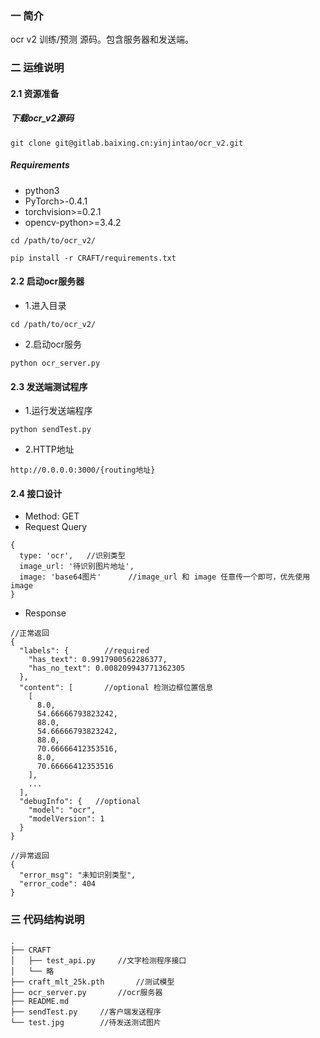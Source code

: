 ### 一 简介

ocr v2 训练/预测 源码。包含服务器和发送端。
### 二 运维说明

#### 2.1 资源准备

##### 下载ocr_v2源码

`git clone git@gitlab.baixing.cn:yinjintao/ocr_v2.git`

##### Requirements
* python3
* PyTorch>-0.4.1
* torchvision>=0.2.1
* opencv-python>=3.4.2

```
cd /path/to/ocr_v2/
 
pip install -r CRAFT/requirements.txt
 ```


#### 2.2 启动ocr服务器
* 1.进入目录
	
`cd /path/to/ocr_v2/`
* 2.启动ocr服务
	
`python ocr_server.py`
        
#### 2.3 发送端测试程序
* 1.运行发送端程序

`python sendTest.py`

* 2.HTTP地址

`http://0.0.0.0:3000/{routing地址}`

#### 2.4 接口设计
* Method: GET
* Request Query

```
{
  type: 'ocr',   //识别类型
  image_url: '待识别图片地址',
  image: 'base64图片'      //image_url 和 image 任意传一个即可，优先使用 image
}
```

* Response

```
//正常返回
{
  "labels": {        //required
    "has_text": 0.9917900562286377,
    "has_no_text": 0.008209943771362305
  },
  "content": [       //optional 检测边框位置信息
    [
      8.0, 
      54.66666793823242, 
      88.0, 
      54.66666793823242, 
      88.0, 
      70.66666412353516, 
      8.0, 
      70.66666412353516
    ], 
	...
  ],
  "debugInfo": {   //optional
    "model": "ocr",
    "modelVersion": 1
  }
}

//异常返回
{
  "error_msg": "未知识别类型",
  "error_code": 404
}
```



### 三 代码结构说明
```
.
├── CRAFT
│   ├── test_api.py		//文字检测程序接口
│   └── 略	
├── craft_mlt_25k.pth		//测试模型
├── ocr_server.py		//ocr服务器
├── README.md
├── sendTest.py		//客户端发送程序
└── test.jpg		//待发送测试图片
```

